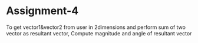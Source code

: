 # Assignment-4
To get vector1&amp;vector2 from user in 2dimensions and perform sum of two vector as resultant vector, Compute magnitude and angle of resultant vector
